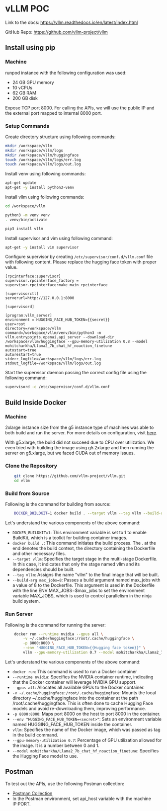 # vLLM POC

Link to the docs: https://vllm.readthedocs.io/en/latest/index.html

GitHub Repo: https://github.com/vllm-project/vllm

## Install using pip

### Machine
runpod instance with the following configuration was used:
- 24 GB GPU memory
- 10 vCPUs
- 62 GB RAM
- 200 GB disk

Expose TCP port 8000. For calling the APIs, we will use the public IP and the external port mapped to internal 8000 port.

### Setup Commands
Create directory structure using following commands:

```sh
mkdir /workspace/vllm
mkdir /workspace/vllm/logs
mkdir /workspace/vllm/huggingface
touch /workspace/vllm/logs/err.log
touch /workspace/vllm/logs/out.log
```

Install venv using following commands:

```sh
apt-get update
apt-get -y install python3-venv
```

Install vllm using following commands:

```sh
cd /workspace/vllm

python3 -m venv venv
. venv/bin/activate

pip3 install vllm
```

Install supervisor and vim using following command:

```sh
apt-get -y install vim supervisor
```

Configure supervisor by creating `/etc/supervisor/conf.d/vllm.conf` file with following content. Please replace the hugging face token with proper value.

```
[rpcinterface:supervisor]
supervisor.rpcinterface_factory = supervisor.rpcinterface:make_main_rpcinterface

[supervisorctl]
serverurl=http://127.0.0.1:8000

[supervisord]

[program:vllm_server]
environment = HUGGING_FACE_HUB_TOKEN={{secret}}
user=root
directory=/workspace/vllm
command=/workspace/vllm/venv/bin/python3 -m vllm.entrypoints.openai.api_server --download-dir /workspace/vllm/huggingface --gpu-memory-utilization 0.8 --model mohitcharkha/Llama2_7b_chat_hf_noaction_finetune
autostart=true
autorestart=true
stderr_logfile=/workspace/vllm/logs/err.log
stdout_logfile=/workspace/vllm/logs/out.log
```

Start the supervisor daemon passing the correct config file using the following command:

```sh
supervisord -c /etc/supervisor/conf.d/vllm.conf
```

## Build Inside Docker

### Machine
2xlarge instance size from the g5 instance type of machines was able to both build and run the server. For more details on configuration, visit [here](https://aws.amazon.com/ec2/instance-types/g5/).

With g5.xlarge, the build did not succeed due to CPU over utilization. We even tried with building the image using g5.2xlarge and then running the server on g5.xlarge, but we faced CUDA out of memory issues.

### Clone the Repository

```sh
    git clone https://github.com/vllm-project/vllm.git
    cd vllm
```

### Build from Source
Following is the command for building from source:
```sh
    DOCKER_BUILDKIT=1 docker build . --target vllm --tag vllm --build-arg max_jobs=8
```

Let's understand the various components of the above command:
- `DOCKER_BUILDKIT=1`: This environment variable is set to 1 to enable BuildKit, which is a toolkit for building container images.
- `docker build .`: This command initiates the build process. The . at the end denotes the build context, the directory containing the Dockerfile and other necessary files.
- `--target vllm`: Specifies the target stage in the multi-stage Dockerfile. In this case, it indicates that only the stage named vllm and its dependencies should be built.
- `--tag vllm`: Assigns the name "vllm" to the final image that will be built.
- `--build-arg max_jobs=8`: Passes a build argument named max_jobs with a value of 8 to the Dockerfile. This argument is used in the Dockerfile with the line ENV MAX_JOBS=$max_jobs to set the environment variable MAX_JOBS, which is used to control parallelism in the ninja build system.

### Run Server
Following is the command for running the server:
```sh    
    docker run --runtime nvidia --gpus all \
        -v ~/.cache/huggingface:/root/.cache/huggingface \
        -p 8000:8000 \
        --env "HUGGING_FACE_HUB_TOKEN={{Hugging face token}}" \
        vllm --gpu-memory-utilization 0.7 --model mohitcharkha/Llama2_7b_chat_hf_noaction_finetune
```
Let's understand the various components of the above command:
- `docker run`: This command is used to run a Docker container
- `--runtime nvidia`: Specifies the NVIDIA container runtime, indicating that the Docker container will leverage NVIDIA GPU support.
- `--gpus all`: Allocates all available GPUs to the Docker container.
- `-v ~/.cache/huggingface:/root/.cache/huggingface`: Mounts the local directory ~/.cache/huggingface into the container at the path /root/.cache/huggingface. This is often done to cache Hugging Face models and avoid re-downloading them, improving performance.
- `-p 8000:8000`: Maps port 8000 on the host to port 8000 in the container.
- `--env "HUGGING_FACE_HUB_TOKEN=<secret>"`: Sets an environment variable named HUGGING_FACE_HUB_TOKEN inside the container.
- `vllm`: Specifies the name of the Docker image, which was passed as tag in the build command.
- `--gpu-memory-utilization 0.7`: Percentage of GPU utilization allowed for the image. It is a number between 0 and 1.
- `--model mohitcharkha/Llama2_7b_chat_hf_noaction_finetune`: Specifies the Hugging Face model to use.

## Postman
To test out the APIs, use the following Postman collection:
- [Postman Collection](https://github.com/kedarchandrayan/vllm-poc/files/13360630/vllm.openai.postman_collection.json)
- In the Postman environment, set api_host variable with the machine IP:PORT.

